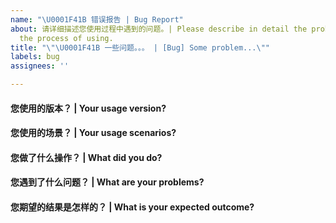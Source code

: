 ```yaml
---
name: "\U0001F41B 错误报告 | Bug Report"
about: 请详细描述您使用过程中遇到的问题。| Please describe in detail the problems you encountered in
  the process of using.
title: "\"\U0001F41B 一些问题。。。 | [Bug] Some problem...\""
labels: bug
assignees: ''

---
```


<!-- 请在您提交 bug 之前，回答以下这些问题。 | Please answer these questions before you submit a bug. -->

#### 您使用的版本？ | Your usage version?

<!--
Example:
- OS: Ubuntu 20.04
- Python: 3.9.0
- QQMusicApi: 0.1.0
-->

#### 您使用的场景？ | Your usage scenarios?

#### 您做了什么操作？ | What did you do?

#### 您遇到了什么问题？ | What are your problems?

#### 您期望的结果是怎样的？ | What is your expected outcome?
